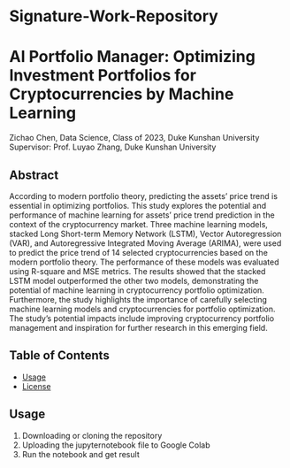 # Signature-Work-Repository
# AI Portfolio Manager: Optimizing Investment Portfolios for Cryptocurrencies by Machine Learning

Zichao Chen, Data Science, Class of 2023, Duke Kunshan University
Supervisor: Prof. Luyao Zhang, Duke Kunshan University

## Abstract
According to modern portfolio theory, predicting the assets’ price trend is essential in optimizing portfolios. This study explores the potential and performance of machine learning for assets’ price trend prediction in the context of the cryptocurrency market. Three machine learning models, stacked Long Short-term Memory Network (LSTM), Vector Autoregression (VAR), and Autoregressive Integrated Moving Average (ARIMA), were used to predict the price trend of 14 selected cryptocurrencies based on the modern portfolio theory. The performance of these models was evaluated using R-square and MSE metrics. The results showed that the stacked LSTM model outperformed the other two models, demonstrating the potential of machine learning in cryptocurrency portfolio optimization. Furthermore, the study highlights the importance of carefully selecting machine learning models and cryptocurrencies for portfolio optimization. The study’s potential impacts include improving cryptocurrency portfolio management and inspiration for further research in this emerging field.

## Table of Contents

- [Usage](#usage)
- [License](#license)

## Usage

1. Downloading or cloning the repository
2. Uploading the jupyternotebook file to Google Colab
3. Run the notebook and get result

